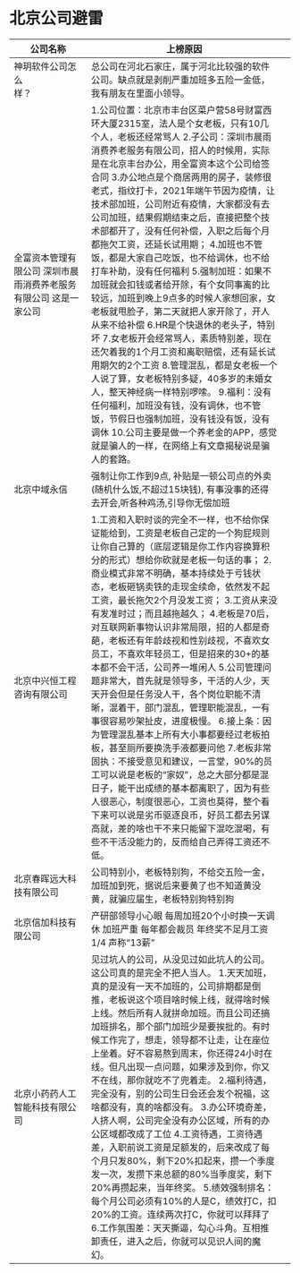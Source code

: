 # 北京公司避雷

| 公司名称                                                     | 上榜原因                                                     |      |
| ------------------------------------------------------------ | ------------------------------------------------------------ | ---- |
| 神玥软件公司怎么样？&nbsp;&nbsp;&nbsp;&nbsp;&nbsp;&nbsp;&nbsp;&nbsp;&nbsp;&nbsp;&nbsp;&nbsp;&nbsp;&nbsp;&nbsp;&nbsp;&nbsp;&nbsp; | 总公司在河北石家庄，属于河北比较强的软件公司。缺点就是剥削严重加班多五险一金低，我有朋友在里面小领导。 |      |
| 全富资本管理有限公司     深圳市晨雨消费养老服务有限公司     这是一家公司 | 1.公司位置：北京市丰台区菜户营58号财富西环大厦2315室，法人是个女老板，只有10几个人，老板还经常骂人     2.子公司：深圳市晨雨消费养老服务有限公司，招人的时候用，实际是在北京丰台办公，用全富资本这个公司给签合同      3.办公地点是个商居两用的房子，装修很老式，指纹打卡，2021年端午节因为疫情，让技术部加班，公司附近有疫情，大家都没有去公司加班，结果假期结束之后，直接把整个技术部都开了，没有任何补偿，入职之后每个月都拖欠工资，还延长试用期；     4.加班也不管饭，都是大家自己吃饭，也不给调休，也不给打车补助，没有任何福利      5.强制加班：如果不加班就会扣钱或者给开除，有个女同事离的比较远，加班到晚上9点多的时候人家想回家，女老板就甩脸子，第二天就把人家开除了，开人从来不给补偿     6.HR是个快退休的老头子，特别坏     7.女老板开会经常骂人，素质特别差，现在还欠着我的1个月工资和离职赔偿，还有延长试用期欠的2个工资     8.管理混乱，都是女老板一个人说了算，女老板特别多疑，40多岁的未婚女人，整天神经病一样特别啰嗦。     9.福利：没有任何福利，加班没有钱，没有调休，也不管饭，节假日也强制加班，没有钱没有饭，没有调休     10.公司主要是做一个养老金的APP，感觉就是骗人的一样，在网络上有文章揭秘说是骗人的套路。 |      |
| 北京中域永信                                                 | 强制让你工作到9点, 补贴是一顿公司点的外卖(随机什么饭,不超过15块钱),  有事没事的还得去开会,听各种鸡汤,引导你无偿加班 |      |
| 北京中兴恒工程咨询有限公司                                   | 1.工资和入职时谈的完全不一样，也不给你保证能给到，工资是老板自己定的一个狗屁规则让你自己算的（底层逻辑是你工作内容换算积分的形式）想给你砍就是老板一句话的事；     2.商业模式非常不明确，基本持续处于亏钱状态，老板砸锅卖铁的走现金续命，依然发不起工资，最长拖欠2个月没发工资；     3.工资从来没有发准时过；而且越拖越久；      4.老板是70后，对互联网新事物认识非常局限，招的人都是奇葩，老板还有年龄歧视和性别歧视，不喜欢女员工，不喜欢年轻员工，但是招来的30+的基本都不会干活，公司养一堆闲人      5.公司管理问题非常大，首先就是领导多，干活的人少，天天开会但是任务没人干，各个岗位职能不清晰，混着干，部门混乱，管理职能混乱，一有事很容易吵架扯皮，进度极慢。     6.接上条：因为管理混乱基本上所有大小事都要经过老板拍板，甚至厕所要换洗手液都要问他      7.老板非常固执：不接受意见和建议，一言堂，90%的员工可以说是老板的“家奴”，总之大部分都是混日子，能干出成绩的基本都离职了，因为有些人很恶心，制度很恶心，工资也莫得，整个看下来可以说是劣币驱逐良币，好员工都去另谋高就，差的啥也干不来只能留下混吃混喝，有些不干活没能力的，反而给自己弄得工资还不低。 |      |
| 北京春晖远大科技有限公司                                     | 公司特别小，老板特别狗，不给交五险一金，加班加到死，据说后来要黄了也不知道黄没黄，就骗应届生，老板特别狗特别狗 |      |
| 北京信加科技有限公司                                         | 产研部领导小心眼 每周加班20个小时换一天调休 加班严重 每年都会裁员 年终奖不足月工资1/4 声称“13薪” |      |
| 北京小药药人工智能科技有限公司                               | 见过坑人的公司，从没见过如此坑人的公司。这公司真的是完全不把人当人。      1.天天加班，真的是没有一天不加班的，公司排期都是倒推，老板说这个项目啥时候上线，就得啥时候上线。然后所有人就拼命加班。而且公司还搞加班排名，那个部门加班少是要挨批的。有时候工作完了，想走，领导都不让走，让在座位上坐着。好不容易熬到周末，你还得24小时在线。但凡出现一点问题，如果涉及到你，你又不在线，那你就吃不了兜着走。     2.福利待遇，完全没有，别的公司生日会还会发个祝福，这啥都没有，真的啥都没有。        3.办公环境奇差，人挤人啊，公司完全没有办公区域，所有的办公区域都改成了工位      4.工资待遇，工资待遇差，入职前说工资是足额发的，后来改成了每个月只发80%，剩下20%扣起来，攒一个季度发一次，发攒下来总额的80%当季度奖，剩下20%再攒起来，当年终奖。     5.绩效强制排名：每个月公司必须有10%的人是C，绩效打C，扣20%的工资。连续两次打C，你就可以拜拜了     6.工作氛围差：天天撕逼，勾心斗角。互相推卸责任，进入之后，你就可以见识人间的魔幻。 |      |
